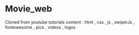 # Movie_web


Cloned from youtube tutorials 
content : html , css , js , swiperJs , fontawesome , pics , videos , logos
